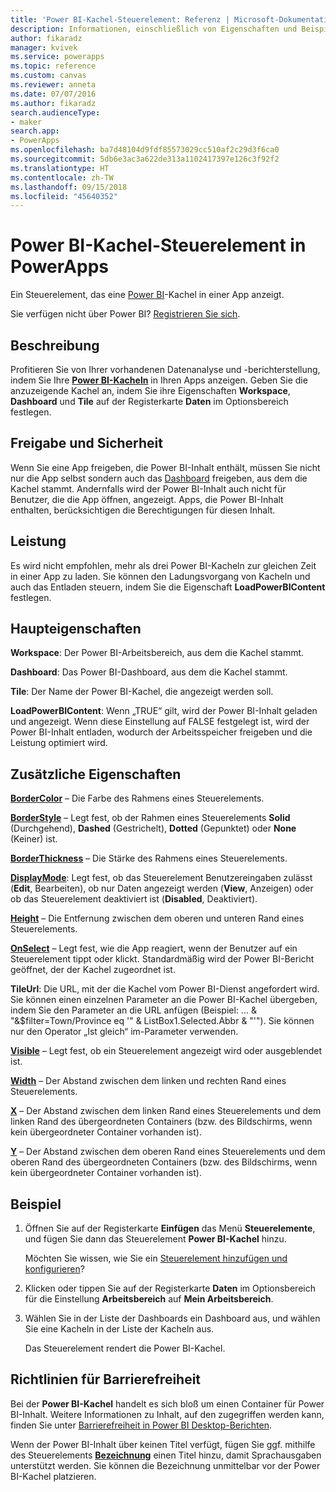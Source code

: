 ```yaml
---
title: 'Power BI-Kachel-Steuerelement: Referenz | Microsoft-Dokumentation'
description: Informationen, einschließlich von Eigenschaften und Beispiele, über das Power BI-Kachel-Steuerelement
author: fikaradz
manager: kvivek
ms.service: powerapps
ms.topic: reference
ms.custom: canvas
ms.reviewer: anneta
ms.date: 07/07/2016
ms.author: fikaradz
search.audienceType:
- maker
search.app:
- PowerApps
ms.openlocfilehash: ba7d48104d9fdf85573029cc510af2c29d3f6ca0
ms.sourcegitcommit: 5db6e3ac3a622de313a1102417397e126c3f92f2
ms.translationtype: HT
ms.contentlocale: zh-TW
ms.lasthandoff: 09/15/2018
ms.locfileid: "45640352"
---
```

# <a name="power-bi-tile-control-in-powerapps"></a>Power BI-Kachel-Steuerelement in PowerApps

Ein Steuerelement, das eine [Power BI](https://powerbi.microsoft.com)-Kachel in einer App anzeigt.

Sie verfügen nicht über Power BI? [Registrieren Sie sich](https://docs.microsoft.com/power-bi/service-self-service-signup-for-power-bi).

## <a name="description"></a>Beschreibung

Profitieren Sie von Ihrer vorhandenen Datenanalyse und -berichterstellung, indem Sie Ihre **[Power BI-Kacheln](https://docs.microsoft.com/power-bi/service-dashboard-tiles)** in Ihren Apps anzeigen. Geben Sie die anzuzeigende Kachel an, indem Sie ihre Eigenschaften **Workspace**, **Dashboard** und **Tile** auf der Registerkarte **Daten** im Optionsbereich festlegen.

## <a name="sharing-and-security"></a>Freigabe und Sicherheit

Wenn Sie eine App freigeben, die Power BI-Inhalt enthält, müssen Sie nicht nur die App selbst sondern auch das [Dashboard](https://docs.microsoft.com/power-bi/service-how-to-collaborate-distribute-dashboards-reports) freigeben, aus dem die Kachel stammt. Andernfalls wird der Power BI-Inhalt auch nicht für Benutzer, die die App öffnen, angezeigt. Apps, die Power BI-Inhalt enthalten, berücksichtigen die Berechtigungen für diesen Inhalt.

## <a name="performance"></a>Leistung

Es wird nicht empfohlen, mehr als drei Power BI-Kacheln zur gleichen Zeit in einer App zu laden. Sie können den Ladungsvorgang von Kacheln und auch das Entladen steuern, indem Sie die Eigenschaft **LoadPowerBIContent** festlegen.

## <a name="key-properties"></a>Haupteigenschaften

**Workspace**: Der Power BI-Arbeitsbereich, aus dem die Kachel stammt.

**Dashboard**: Das Power BI-Dashboard, aus dem die Kachel stammt.

**Tile**: Der Name der Power BI-Kachel, die angezeigt werden soll.

**LoadPowerBIContent**: Wenn „TRUE“ gilt, wird der Power BI-Inhalt geladen und angezeigt. Wenn diese Einstellung auf FALSE festgelegt ist, wird der Power BI-Inhalt entladen, wodurch der Arbeitsspeicher freigeben und die Leistung optimiert wird.

## <a name="additional-properties"></a>Zusätzliche Eigenschaften

**[BorderColor](properties-color-border.md)** – Die Farbe des Rahmens eines Steuerelements.

**[BorderStyle](properties-color-border.md)** – Legt fest, ob der Rahmen eines Steuerelements **Solid** (Durchgehend), **Dashed** (Gestrichelt), **Dotted** (Gepunktet) oder **None** (Keiner) ist.

**[BorderThickness](properties-color-border.md)** – Die Stärke des Rahmens eines Steuerelements.

**[DisplayMode](properties-core.md)**: Legt fest, ob das Steuerelement Benutzereingaben zulässt (**Edit**, Bearbeiten), ob nur Daten angezeigt werden (**View**, Anzeigen) oder ob das Steuerelement deaktiviert ist (**Disabled**, Deaktiviert).

**[Height](properties-size-location.md)** – Die Entfernung zwischen dem oberen und unteren Rand eines Steuerelements.

**[OnSelect](properties-core.md)** – Legt fest, wie die App reagiert, wenn der Benutzer auf ein Steuerelement tippt oder klickt. Standardmäßig wird der Power BI-Bericht geöffnet, der der Kachel zugeordnet ist.

**TileUrl**: Die URL, mit der die Kachel vom Power BI-Dienst angefordert wird. Sie können einen einzelnen Parameter an die Power BI-Kachel übergeben, indem Sie den Parameter an die URL anfügen (Beispiel: … & "&$filter=Town/Province eq '" & ListBox1.Selected.Abbr & "'"). Sie können nur den Operator „Ist gleich“ im-Parameter verwenden.

**[Visible](properties-core.md)** – Legt fest, ob ein Steuerelement angezeigt wird oder ausgeblendet ist.

**[Width](properties-size-location.md)** – Der Abstand zwischen dem linken und rechten Rand eines Steuerelements.

**[X](properties-size-location.md)** – Der Abstand zwischen dem linken Rand eines Steuerelements und dem linken Rand des übergeordneten Containers (bzw. des Bildschirms, wenn kein übergeordneter Container vorhanden ist).

**[Y](properties-size-location.md)** – Der Abstand zwischen dem oberen Rand eines Steuerelements und dem oberen Rand des übergeordneten Containers (bzw. des Bildschirms, wenn kein übergeordneter Container vorhanden ist).

## <a name="example"></a>Beispiel

1. Öffnen Sie auf der Registerkarte **Einfügen** das Menü **Steuerelemente**, und fügen Sie dann das Steuerelement **Power BI-Kachel** hinzu.

    Möchten Sie wissen, wie Sie ein [Steuerelement hinzufügen und konfigurieren](../add-configure-controls.md)?

2. Klicken oder tippen Sie auf der Registerkarte **Daten** im Optionsbereich für die Einstellung **Arbeitsbereich** auf **Mein Arbeitsbereich**.

3. Wählen Sie in der Liste der Dashboards ein Dashboard aus, und wählen Sie eine Kacheln in der Liste der Kacheln aus.

    Das Steuerelement rendert die Power BI-Kachel.

## <a name="accessibility-guidelines"></a>Richtlinien für Barrierefreiheit

Bei der **Power BI-Kachel** handelt es sich bloß um einen Container für Power BI-Inhalt. Weitere Informationen zu Inhalt, auf den zugegriffen werden kann, finden Sie unter [Barrierefreiheit in Power BI Desktop-Berichten](https://docs.microsoft.com/power-bi/desktop-accessibility).

Wenn der Power BI-Inhalt über keinen Titel verfügt, fügen Sie ggf. mithilfe des Steuerelements **[Bezeichnung](control-text-box.md)** einen Titel hinzu, damit Sprachausgaben unterstützt werden. Sie können die Bezeichnung unmittelbar vor der Power BI-Kachel platzieren.
